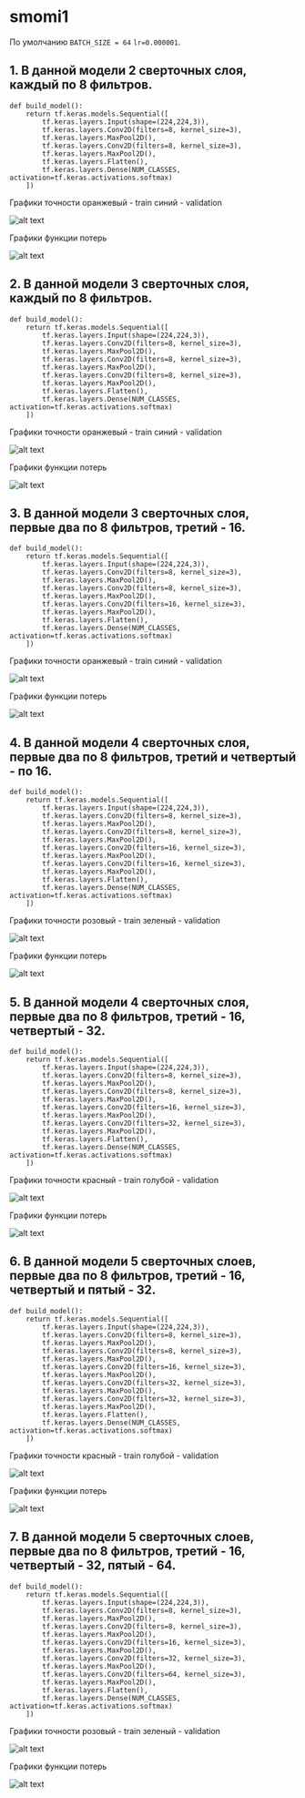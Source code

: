 # smomi1
По умолчанию `BATCH_SIZE = 64` `lr=0.000001`.

## 1. В данной модели 2 сверточных слоя, каждый по 8 фильтров.

```
def build_model():
    return tf.keras.models.Sequential([
        tf.keras.layers.Input(shape=(224,224,3)),
        tf.keras.layers.Conv2D(filters=8, kernel_size=3),
        tf.keras.layers.MaxPool2D(),
        tf.keras.layers.Conv2D(filters=8, kernel_size=3),
        tf.keras.layers.MaxPool2D(),
        tf.keras.layers.Flatten(),
        tf.keras.layers.Dense(NUM_CLASSES, activation=tf.keras.activations.softmax)
    ])
```
Графики точности
оранжевый - train
синий - validation

![alt text](https://github.com/Uniderwy/smomi1/blob/main/88ac.jpg)

Графики функции потерь

![alt text](https://github.com/Uniderwy/smomi1/blob/main/88loss.jpg)


## 2. В данной модели 3 сверточных слоя, каждый по 8 фильтров.
```
def build_model():
    return tf.keras.models.Sequential([
        tf.keras.layers.Input(shape=(224,224,3)),
        tf.keras.layers.Conv2D(filters=8, kernel_size=3),
        tf.keras.layers.MaxPool2D(),
        tf.keras.layers.Conv2D(filters=8, kernel_size=3),
        tf.keras.layers.MaxPool2D(),
        tf.keras.layers.Conv2D(filters=8, kernel_size=3),
        tf.keras.layers.MaxPool2D(),
        tf.keras.layers.Flatten(),
        tf.keras.layers.Dense(NUM_CLASSES, activation=tf.keras.activations.softmax)
    ])
```
Графики точности
оранжевый - train
синий - validation

![alt text](https://github.com/Uniderwy/smomi1/blob/main/888ac.jpg)

Графики функции потерь

![alt text](https://github.com/Uniderwy/smomi1/blob/main/888loss.jpg)

## 3. В данной модели 3 сверточных слоя, первые два по 8 фильтров, третий - 16.
```
def build_model():
    return tf.keras.models.Sequential([
        tf.keras.layers.Input(shape=(224,224,3)),
        tf.keras.layers.Conv2D(filters=8, kernel_size=3),
        tf.keras.layers.MaxPool2D(),
        tf.keras.layers.Conv2D(filters=8, kernel_size=3),
        tf.keras.layers.MaxPool2D(),
        tf.keras.layers.Conv2D(filters=16, kernel_size=3),
        tf.keras.layers.MaxPool2D(),
        tf.keras.layers.Flatten(),
        tf.keras.layers.Dense(NUM_CLASSES, activation=tf.keras.activations.softmax)
    ])
```
Графики точности
оранжевый - train
синий - validation

![alt text](https://github.com/Uniderwy/smomi1/blob/main/8816ac.jpg)

Графики функции потерь

![alt text](https://github.com/Uniderwy/smomi1/blob/main/8816loss.jpg)

## 4. В данной модели 4 сверточных слоя, первые два по 8 фильтров, третий и четвертый - по 16.
```
def build_model():
    return tf.keras.models.Sequential([
        tf.keras.layers.Input(shape=(224,224,3)),
        tf.keras.layers.Conv2D(filters=8, kernel_size=3),
        tf.keras.layers.MaxPool2D(),
        tf.keras.layers.Conv2D(filters=8, kernel_size=3),
        tf.keras.layers.MaxPool2D(),
        tf.keras.layers.Conv2D(filters=16, kernel_size=3),
        tf.keras.layers.MaxPool2D(),
        tf.keras.layers.Conv2D(filters=16, kernel_size=3),
        tf.keras.layers.MaxPool2D(),
        tf.keras.layers.Flatten(),
        tf.keras.layers.Dense(NUM_CLASSES, activation=tf.keras.activations.softmax)
    ])
```
Графики точности
розовый - train
зеленый - validation

![alt text](https://github.com/Uniderwy/smomi1/blob/main/881616ac.jpg)

Графики функции потерь

![alt text](https://github.com/Uniderwy/smomi1/blob/main/881616loss.jpg)


## 5. В данной модели 4 сверточных слоя, первые два по 8 фильтров, третий - 16, четвертый - 32.
```
def build_model():
    return tf.keras.models.Sequential([
        tf.keras.layers.Input(shape=(224,224,3)),
        tf.keras.layers.Conv2D(filters=8, kernel_size=3),
        tf.keras.layers.MaxPool2D(),
        tf.keras.layers.Conv2D(filters=8, kernel_size=3),
        tf.keras.layers.MaxPool2D(),
        tf.keras.layers.Conv2D(filters=16, kernel_size=3),
        tf.keras.layers.MaxPool2D(),
        tf.keras.layers.Conv2D(filters=32, kernel_size=3),
        tf.keras.layers.MaxPool2D(),
        tf.keras.layers.Flatten(),
        tf.keras.layers.Dense(NUM_CLASSES, activation=tf.keras.activations.softmax)
    ])
```
Графики точности
красный - train
голубой - validation

![alt text](https://github.com/Uniderwy/smomi1/blob/main/881632ac.jpg)

Графики функции потерь

![alt text](https://github.com/Uniderwy/smomi1/blob/main/881632loss.jpg)

## 6. В данной модели 5 сверточных слоев, первые два по 8 фильтров, третий - 16, четвертый и пятый - 32.
```
def build_model():
    return tf.keras.models.Sequential([
        tf.keras.layers.Input(shape=(224,224,3)),
        tf.keras.layers.Conv2D(filters=8, kernel_size=3),
        tf.keras.layers.MaxPool2D(),
        tf.keras.layers.Conv2D(filters=8, kernel_size=3),
        tf.keras.layers.MaxPool2D(),
        tf.keras.layers.Conv2D(filters=16, kernel_size=3),
        tf.keras.layers.MaxPool2D(),
        tf.keras.layers.Conv2D(filters=32, kernel_size=3),
        tf.keras.layers.MaxPool2D(),
        tf.keras.layers.Conv2D(filters=32, kernel_size=3),
        tf.keras.layers.MaxPool2D(),
        tf.keras.layers.Flatten(),
        tf.keras.layers.Dense(NUM_CLASSES, activation=tf.keras.activations.softmax)
    ])
```
Графики точности
красный - train
голубой - validation

![alt text](https://github.com/Uniderwy/smomi1/blob/main/88163232ac.jpg)

Графики функции потерь

![alt text](https://github.com/Uniderwy/smomi1/blob/main/88163232loss.jpg)

## 7. В данной модели 5 сверточных слоев, первые два по 8 фильтров, третий - 16, четвертый - 32, пятый - 64.
```
def build_model():
    return tf.keras.models.Sequential([
        tf.keras.layers.Input(shape=(224,224,3)),
        tf.keras.layers.Conv2D(filters=8, kernel_size=3),
        tf.keras.layers.MaxPool2D(),
        tf.keras.layers.Conv2D(filters=8, kernel_size=3),
        tf.keras.layers.MaxPool2D(),
        tf.keras.layers.Conv2D(filters=16, kernel_size=3),
        tf.keras.layers.MaxPool2D(),
        tf.keras.layers.Conv2D(filters=32, kernel_size=3),
        tf.keras.layers.MaxPool2D(),
        tf.keras.layers.Conv2D(filters=64, kernel_size=3),
        tf.keras.layers.MaxPool2D(),
        tf.keras.layers.Flatten(),
        tf.keras.layers.Dense(NUM_CLASSES, activation=tf.keras.activations.softmax)
    ])
```
Графики точности
розовый - train
зеленый - validation

![alt text](https://github.com/Uniderwy/smomi1/blob/main/88163264ac.jpg)

Графики функции потерь

![alt text](https://github.com/Uniderwy/smomi1/blob/main/88163264loss.jpg)
